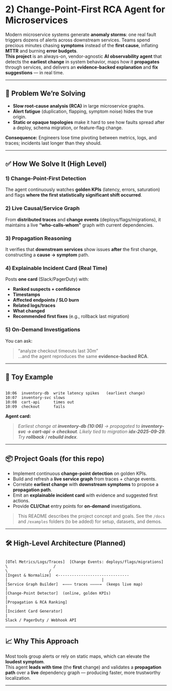 
# 2) Change-Point-First RCA Agent for Microservices

Modern microservice systems generate **anomaly storms**: one real fault triggers dozens of alerts across downstream services. Teams spend precious minutes chasing **symptoms** instead of the **first cause**, inflating **MTTR** and burning **error budgets**.  
**This project** is an always-on, vendor-agnostic **AI observability agent** that detects the **earliest change** in system behavior, maps how it **propagates** through services, and delivers an **evidence-backed explanation** and **fix suggestions** — in real time.

---

## 🚩 Problem We’re Solving

- **Slow root-cause analysis (RCA)** in large microservice graphs.  
- **Alert fatigue** (duplication, flapping, symptom noise) hides the true origin.  
- **Static or opaque topologies** make it hard to see how faults spread after a deploy, schema migration, or feature-flag change.

**Consequence:** Engineers lose time pivoting between metrics, logs, and traces; incidents last longer than they should.

---

## ✅ How We Solve It (High Level)

### 1) Change-Point-First Detection
The agent continuously watches **golden KPIs** (latency, errors, saturation) and flags **where the first statistically significant shift occurred**.

### 2) Live Causal/Service Graph
From **distributed traces** and **change events** (deploys/flags/migrations), it maintains a live **“who-calls-whom”** graph with current dependencies.

### 3) Propagation Reasoning
It verifies that **downstream services** show issues **after** the first change, constructing a **cause → symptom** path.

### 4) Explainable Incident Card (Real Time)
Posts **one card** (Slack/PagerDuty) with:
- **Ranked suspects + confidence**
- **Timestamps**
- **Affected endpoints / SLO burn**
- **Related logs/traces**
- **What changed**
- **Recommended first fixes** (e.g., rollback last migration)

### 5) On-Demand Investigations
You can ask:  
> “analyze checkout timeouts last 30m”  
…and the agent reproduces the same **evidence-backed RCA**.

---

## 🧪 Toy Example

```

10:06  inventory-db  write latency spikes   (earliest change)
10:07  inventory-svc slows
10:08  cart-api      times out
10:09  checkout      fails

```

**Agent card:**  
> *Earliest change at **inventory-db (10:06)** → propagated to **inventory-svc → cart-api → checkout**. Likely tied to migration **idx-2025-09-29**. Try **rollback** / **rebuild index**.*

---

## 📦 Project Goals (for this repo)

- Implement continuous **change-point detection** on golden KPIs.  
- Build and refresh a **live service graph** from traces + change events.  
- Correlate **earliest change** with **downstream symptoms** to propose a **propagation path**.  
- Emit an **explainable incident card** with evidence and suggested first actions.  
- Provide **CLI/Chat** entry points for **on-demand** investigations.

> This README describes the project concept and goals. See the `/docs` and `/examples` folders (to be added) for setup, datasets, and demos.

---

## 🛠️ High-Level Architecture (Planned)

```

[OTel Metrics/Logs/Traces]  [Change Events: deploys/flags/migrations]
\                    /
\                  /
[Ingest & Normalize]  <-------------------------------
|                                         |
[Service Graph Builder]  ←——— traces ————→  (keeps live map)
|
[Change-Point Detector]  (online, golden KPIs)
|
[Propagation & RCA Ranking]
|
[Incident Card Generator]
|
Slack / PagerDuty / Webhook API

```

---

## 📈 Why This Approach

Most tools group alerts or rely on static maps, which can elevate the **loudest symptom**.  
This agent **leads with time** (the **first** change) and validates a **propagation path** over a **live** dependency graph — producing faster, more trustworthy localization.

---


